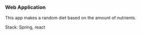 ### Web Application

This app makes a random diet based on the amount of nutrients.

Stack: Spring, react


